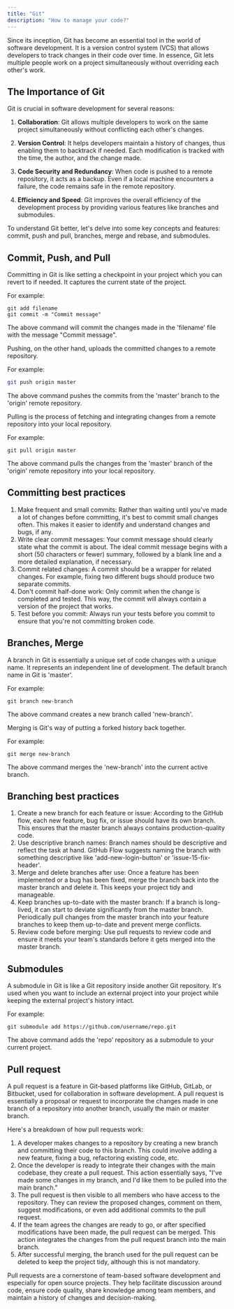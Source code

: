 ```yaml
---
title: "Git"
description: "How to manage your code?"
---
```


Since its inception, Git has become an essential tool in the world of software development. It is a version control system (VCS) that allows developers to track changes in their code over time. In essence, Git lets multiple people work on a project simultaneously without overriding each other's work.

## The Importance of Git

Git is crucial in software development for several reasons:

1. **Collaboration**: Git allows multiple developers to work on the same project simultaneously without conflicting each other's changes.

2. **Version Control**: It helps developers maintain a history of changes, thus enabling them to backtrack if needed. Each modification is tracked with the time, the author, and the change made.

3. **Code Security and Redundancy**: When code is pushed to a remote repository, it acts as a backup. Even if a local machine encounters a failure, the code remains safe in the remote repository.

4. **Efficiency and Speed**: Git improves the overall efficiency of the development process by providing various features like branches and submodules.

To understand Git better, let's delve into some key concepts and features: commit, push and pull, branches, merge and rebase, and submodules.

## Commit, Push, and Pull

Committing in Git is like setting a checkpoint in your project which you can revert to if needed. It captures the current state of the project.

For example:

```
git add filename
git commit -m "Commit message"
```

The above command will commit the changes made in the 'filename' file with the message "Commit message".

Pushing, on the other hand, uploads the committed changes to a remote repository.

For example:

```sh
git push origin master
```

The above command pushes the commits from the 'master' branch to the 'origin' remote repository.

Pulling is the process of fetching and integrating changes from a remote repository into your local repository.

For example:

```
git pull origin master
```

The above command pulls the changes from the 'master' branch of the 'origin' remote repository into your local repository.

## Committing best practices

1. Make frequent and small commits: Rather than waiting until you've made a lot of changes before committing, it's best to commit small changes often. This makes it easier to identify and understand changes and bugs, if any.
2. Write clear commit messages: Your commit message should clearly state what the commit is about. The ideal commit message begins with a short (50 characters or fewer) summary, followed by a blank line and a more detailed explanation, if necessary.
3. Commit related changes: A commit should be a wrapper for related changes. For example, fixing two different bugs should produce two separate commits.
4. Don't commit half-done work: Only commit when the change is completed and tested. This way, the commit will always contain a version of the project that works.
5. Test before you commit: Always run your tests before you commit to ensure that you're not committing broken code.

## Branches, Merge

A branch in Git is essentially a unique set of code changes with a unique name. It represents an independent line of development. The default branch name in Git is 'master'.

For example:

```
git branch new-branch
```

The above command creates a new branch called 'new-branch'.

Merging is Git's way of putting a forked history back together.

For example:

```
git merge new-branch
```

The above command merges the 'new-branch' into the current active branch.

## Branching best practices

1. Create a new branch for each feature or issue: According to the GitHub flow, each new feature, bug fix, or issue should have its own branch. This ensures that the master branch always contains production-quality code.
2. Use descriptive branch names: Branch names should be descriptive and reflect the task at hand. GitHub Flow suggests naming the branch with something descriptive like 'add-new-login-button' or 'issue-15-fix-header'.
3. Merge and delete branches after use: Once a feature has been implemented or a bug has been fixed, merge the branch back into the master branch and delete it. This keeps your project tidy and manageable.
4. Keep branches up-to-date with the master branch: If a branch is long-lived, it can start to deviate significantly from the master branch. Periodically pull changes from the master branch into your feature branches to keep them up-to-date and prevent merge conflicts.
5. Review code before merging: Use pull requests to review code and ensure it meets your team's standards before it gets merged into the master branch.

## Submodules

A submodule in Git is like a Git repository inside another Git repository. It's used when you want to include an external project into your project while keeping the external project's history intact.

For example:

```
git submodule add https://github.com/username/repo.git
```

The above command adds the 'repo' repository as a submodule to your current project.

## Pull request

A pull request is a feature in Git-based platforms like GitHub, GitLab, or Bitbucket, used for collaboration in software development. A pull request is essentially a proposal or request to incorporate the changes made in one branch of a repository into another branch, usually the main or master branch.

Here's a breakdown of how pull requests work:

1. A developer makes changes to a repository by creating a new branch and committing their code to this branch. This could involve adding a new feature, fixing a bug, refactoring existing code, etc.
2. Once the developer is ready to integrate their changes with the main codebase, they create a pull request. This action essentially says, "I've made some changes in my branch, and I'd like them to be pulled into the main branch."
3. The pull request is then visible to all members who have access to the repository. They can review the proposed changes, comment on them, suggest modifications, or even add additional commits to the pull request.
4. If the team agrees the changes are ready to go, or after specified modifications have been made, the pull request can be merged. This action integrates the changes from the pull request branch into the main branch.
5. After successful merging, the branch used for the pull request can be deleted to keep the project tidy, although this is not mandatory.

Pull requests are a cornerstone of team-based software development and especially for open source projects. They help facilitate discussion around code, ensure code quality, share knowledge among team members, and maintain a history of changes and decision-making.
